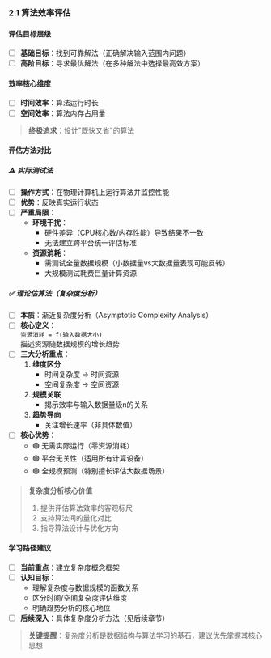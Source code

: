 ### 2.1 算法效率评估
#### 评估目标层级
- [ ] **基础目标**：找到可靠解法（正确解决输入范围内问题）
- [ ] **高阶目标**：寻求最优解法（在多种解法中选择最高效方案）

#### 效率核心维度
- [ ] **时间效率**：算法运行时长
- [ ] **空间效率**：算法内存占用量
> **终极追求**：设计"既快又省"的算法

#### 评估方法对比
##### ⚠️ 实际测试法
- [ ] **操作方式**：在物理计算机上运行算法并监控性能
- [ ] **优势**：反映真实运行状态
- [ ] **严重局限**：
  - **环境干扰**：
    - 硬件差异（CPU核心数/内存性能）导致结果不一致
    - 无法建立跨平台统一评估标准
  - **资源消耗**：
    - 需测试全量数据规模（小数据量vs大数据量表现可能反转）
    - 大规模测试耗费巨量计算资源

##### ✅ 理论估算法（复杂度分析）
- [ ] **本质**：渐近复杂度分析（Asymptotic Complexity Analysis）
- [ ] **核心定义**：  
  `资源消耗 = f(输入数据大小)`  
  描述资源随数据规模的增长趋势
- [ ] **三大分析重点**：
  1. **维度区分**  
     - 时间复杂度 → 时间资源  
     - 空间复杂度 → 空间资源
  2. **规模关联**  
     - 揭示效率与输入数据量级n的关系
  3. **趋势导向**  
     - 关注增长速率（非具体数值）
- [ ] **核心优势**：
  - 🟢 无需实际运行（零资源消耗）
  - 🟢 平台无关性（适用所有计算设备）
  - 🟢 全规模预测（特别擅长评估大数据场景）

> **复杂度分析核心价值**  
> 1. 提供评估算法效率的客观标尺  
> 2. 支持算法间的量化对比  
> 3. 指导算法设计与优化方向  

#### 学习路径建议
- [ ] **当前重点**：建立复杂度概念框架
- [ ] **认知目标**：
  - 理解复杂度与数据规模的函数关系
  - 区分时间/空间复杂度评估维度
  - 明确趋势分析的核心地位
- [ ] **后续深入**：具体复杂度分析方法（见后续章节）

> **关键提醒**：复杂度分析是数据结构与算法学习的基石，建议优先掌握其核心思想